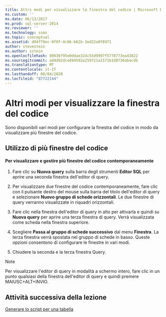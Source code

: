 ```yaml
---
title: Altri modi per visualizzare la finestra del codice | Microsoft Docs
ms.custom: ''
ms.date: 06/13/2017
ms.prod: sql-server-2014
ms.reviewer: ''
ms.technology: ssms
ms.topic: conceptual
ms.assetid: d94f79ec-9f8f-4c06-b62b-3ed22a0f8971
author: stevestein
ms.author: sstein
ms.openlocfilehash: 89836f95e0ddae324c55d9997f5778773ea43822
ms.sourcegitcommit: ad4d92dce894592a259721a1571b1d8736abacdb
ms.translationtype: MT
ms.contentlocale: it-IT
ms.lasthandoff: 08/04/2020
ms.locfileid: "87722144"
---
```

# <a name="other-ways-of-viewing-the-code-window"></a>Altri modi per visualizzare la finestra del codice
  Sono disponibili vari modi per configurare la finestra del codice in modo da visualizzare più finestre del codice.  
  
## <a name="using-multiple-code-windows"></a>Utilizzo di più finestre del codice  
  
#### <a name="to-view-and-manipulate-multiple-code-windows-at-once"></a>Per visualizzare e gestire più finestre del codice contemporaneamente  
  
1.  Fare clic su **Nuova query** sulla barra degli strumenti **Editor SQL** per aprire una seconda finestra dell'editor di query.  
  
2.  Per visualizzare due finestre del codice contemporaneamente, fare clic con il pulsante destro del mouse sulla barra del titolo dell'editor di query e selezionare **Nuovo gruppo di schede orizzontali**. Le due finestre di query verranno visualizzate in riquadri orizzontali.  
  
3.  Fare clic nella finestra dell'editor di query in alto per attivarla e quindi su **Nuova query** per aprire una terza finestra di query. Verrà visualizzata come scheda nella finestra superiore.  
  
4.  Scegliere **Passa al gruppo di schede successivo** dal menu **Finestra**. La terza finestra verrà spostata nel gruppo di schede in basso. Queste opzioni consentono di configurare le finestre in vari modi.  
  
5.  Chiudere la seconda e la terza finestra Query.  
  
> [!NOTE]  
>  Per visualizzare l'editor di query in modalità a schermo intero, fare clic in un punto qualsiasi della finestra dell'editor di query e quindi premere MAIUSC+ALT+INVIO.  
  
## <a name="next-task-in-lesson"></a>Attività successiva della lezione  
 [Generare lo script per una tabella](lesson-2-6-script-a-table.md)  
  
  

